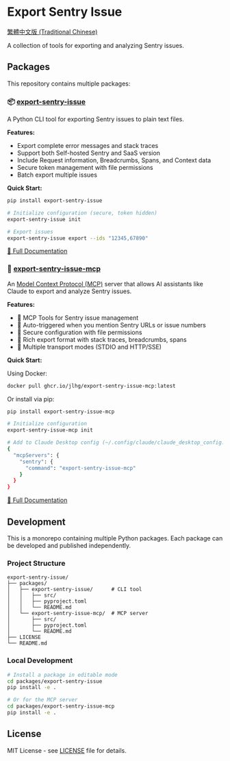 # Export Sentry Issue

[繁體中文版 (Traditional Chinese)](README.zh-TW.md)

A collection of tools for exporting and analyzing Sentry issues.

## Packages

This repository contains multiple packages:

### 📦 [export-sentry-issue](packages/export-sentry-issue/)

A Python CLI tool for exporting Sentry issues to plain text files.

**Features:**
- Export complete error messages and stack traces
- Support both Self-hosted Sentry and SaaS version
- Include Request information, Breadcrumbs, Spans, and Context data
- Secure token management with file permissions
- Batch export multiple issues

**Quick Start:**
```bash
pip install export-sentry-issue

# Initialize configuration (secure, token hidden)
export-sentry-issue init

# Export issues
export-sentry-issue export --ids "12345,67890"
```

[📖 Full Documentation](packages/export-sentry-issue/README.md)

### 🔌 [export-sentry-issue-mcp](packages/export-sentry-issue-mcp/)

An [Model Context Protocol (MCP)](https://modelcontextprotocol.io) server that allows AI assistants like Claude to export and analyze Sentry issues.

**Features:**
- 🔧 MCP Tools for Sentry issue management
- 🤖 Auto-triggered when you mention Sentry URLs or issue numbers
- 🔐 Secure configuration with file permissions
- 📝 Rich export format with stack traces, breadcrumbs, spans
- 🚀 Multiple transport modes (STDIO and HTTP/SSE)

**Quick Start:**

Using Docker:
```bash
docker pull ghcr.io/jlhg/export-sentry-issue-mcp:latest
```

Or install via pip:
```bash
pip install export-sentry-issue-mcp

# Initialize configuration
export-sentry-issue-mcp init

# Add to Claude Desktop config (~/.config/claude/claude_desktop_config.json)
{
  "mcpServers": {
    "sentry": {
      "command": "export-sentry-issue-mcp"
    }
  }
}
```

[📖 Full Documentation](packages/export-sentry-issue-mcp/README.md)

## Development

This is a monorepo containing multiple Python packages. Each package can be developed and published independently.

### Project Structure

```
export-sentry-issue/
├── packages/
│   ├── export-sentry-issue/      # CLI tool
│   │   ├── src/
│   │   ├── pyproject.toml
│   │   └── README.md
│   └── export-sentry-issue-mcp/  # MCP server
│       ├── src/
│       ├── pyproject.toml
│       └── README.md
├── LICENSE
└── README.md
```

### Local Development

```bash
# Install a package in editable mode
cd packages/export-sentry-issue
pip install -e .

# Or for the MCP server
cd packages/export-sentry-issue-mcp
pip install -e .
```

## License

MIT License - see [LICENSE](LICENSE) file for details.
